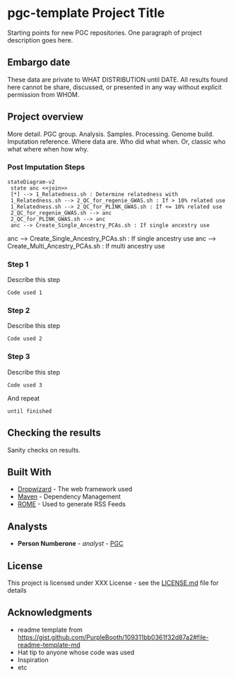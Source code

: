 # pgc-template Project Title
Starting points for new PGC repositories. One paragraph of project description goes here.

## Embargo date

These data are private to WHAT DISTRIBUTION until DATE. All results found here cannot be share, discussed, or presented in any way without explicit permission from WHOM. 

## Project overview

More detail. PGC group. Analysis. Samples. Processing. Genome build. Imputation reference. Where data are. Who did what when. Or, classic who what where when how why. 

### Post Imputation Steps

```mermaid
stateDiagram-v2
 state anc <<join>>
 [*] --> 1_Relatedness.sh : Determine relatedness with
 1_Relatedness.sh --> 2_QC_for_regenie_GWAS.sh : If > 10% related use
 1_Relatedness.sh --> 2_QC_for_PLINK_GWAS.sh : If <= 10% related use
 2_QC_for_regenie_GWAS.sh --> anc
 2_QC_for_PLINK_GWAS.sh --> anc
 anc --> Create_Single_Ancestry_PCAs.sh : If single ancestry use

```

 anc --> Create_Single_Ancestry_PCAs.sh : If single ancestry use
 anc --> Create_Multi_Ancestry_PCAs.sh : If multi ancestry use
 
### Step 1

Describe this step

```
Code used 1
```

### Step 2

Describe this step

```
Code used 2
```

### Step 3

Describe this step

```
Code used 3
```

And repeat

```
until finished
```

## Checking the results

Sanity checks on results. 

## Built With

* [Dropwizard](http://www.dropwizard.io/1.0.2/docs/) - The web framework used
* [Maven](https://maven.apache.org/) - Dependency Management
* [ROME](https://rometools.github.io/rome/) - Used to generate RSS Feeds

## Analysts

* **Person Numberone** - *analyst* - [PGC](https://med.unc.edu/pgc)

## License

This project is licensed under XXX License - see the [LICENSE.md](LICENSE.md) file for details

## Acknowledgments

* readme template from https://gist.github.com/PurpleBooth/109311bb0361f32d87a2#file-readme-template-md
* Hat tip to anyone whose code was used
* Inspiration
* etc


